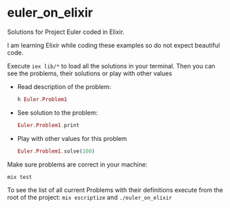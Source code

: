 euler_on_elixir
===============

Solutions for Project Euler coded in Elixir.

I am learning Elixir while coding these examples so do not expect
beautiful code.

Execute ``` iex lib/* ``` to load all the solutions in your terminal.
Then you can see the problems, their solutions or play with other values

* Read description of the problem:

  ```elixir
  h Euler.Problem1
  ```

* See solution to the problem:

  ```elixir
  Euler.Problem1.print
  ```

* Play with other values for this problem

  ```elixir
  Euler.Problem1.solve(100)
  ```

Make sure problems are correct in your machine:

```mix test```


To see the list of all current Problems with their definitions execute
from the root of the project:
```mix escriptize```
and 
```./euler_on_elixir```
